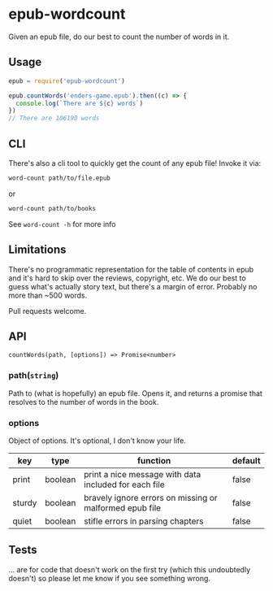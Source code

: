 # epub-wordcount

Given an epub file, do our best to count the number of words in it.

## Usage

```javascript
epub = require('epub-wordcount')

epub.countWords('enders-game.epub').then((c) => {
  console.log(`There are ${c} words`)
})
// There are 106190 words
```

## CLI

There's also a cli tool to quickly get the count of any epub file! Invoke it via:

```bash
word-count path/to/file.epub
```

or

```bash
word-count path/to/books
```

See `word-count -h` for more info

## Limitations

There's no programmatic representation for the table of contents in epub and it's hard to skip over the reviews, copyright, etc. We do our best to guess what's actually story text, but there's a margin of error. Probably no more than ~500 words.

Pull requests welcome.

## API

`countWords(path, [options]) => Promise<number>`

### path(`string`)

Path to (what is hopefully) an epub file. Opens it, and returns a promise that resolves to the number of words in the book.

### options

Object of options. It's optional, I don't know your life.

| key | type | function | default |
| --- | --- | --- | --- |
print | boolean | print a nice message with data included for each file | false
sturdy | boolean | bravely ignore errors on missing or malformed epub file | false
quiet | boolean | stifle errors in parsing chapters | false

## Tests

... are for code that doesn't work on the first try (which this undoubtedly doesn't) so please let me know if you see something wrong.
